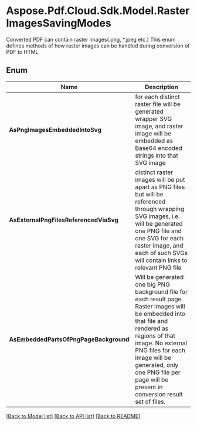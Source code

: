 # Aspose.Pdf.Cloud.Sdk.Model.RasterImagesSavingModes
Converted PDF can contain raster images(.png, *.jpeg etc.)
This enum defines methods of how raster images can be handled
during conversion of PDF to HTML
            

## Enum

 Name | Description
------------ | ------------
**AsPngImagesEmbeddedIntoSvg** | for each distinct raster file will be generated wrapper SVG image, and raster image will be embedded as Base64 encoded strings into that SVG image
**AsExternalPngFilesReferencedViaSvg** | distinct raster images will be put apart as PNG files but will be referenced through wrapping SVG images, i.e. will be generated one PNG file and one SVG for each raster image, and each of such SVGs will contain links to relevant PNG file
**AsEmbeddedPartsOfPngPageBackground** | Will be generated one big PNG background file for each result page. Raster images will be embedded into that file and rendered as regions of that image. No external PNG files for each image will be generated, only one PNG file per page will be present in conversion result set of files.


[[Back to Model list]](../README.md#documentation-for-models) [[Back to API list]](../README.md#documentation-for-api-endpoints) [[Back to README]](../README.md)

